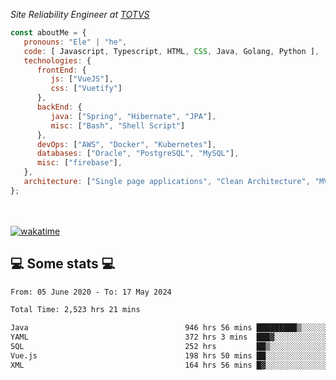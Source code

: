 <p><em>Site Reliability Engineer at <a href="https://www.totvs.com/">TOTVS</a></br>
</em></p>


```javascript
const aboutMe = {
   pronouns: "Ele" | "he",
   code: [ Javascript, Typescript, HTML, CSS, Java, Golang, Python ],
   technologies: {
      frontEnd: {
         js: ["VueJS"],
         css: ["Vuetify"]
      },
      backEnd: {
         java: ["Spring", "Hibernate", "JPA"],
         misc: ["Bash", "Shell Script"]
      },
      devOps: ["AWS", "Docker", "Kubernetes"],
      databases: ["Oracle", "PostgreSQL", "MySQL"],
      misc: ["firebase"],
   },
   architecture: ["Single page applications", "Clean Architecture", "MVC", "Microservices"],
};
```
</br></br>
[![wakatime](https://wakatime.com/badge/user/a3a8ed06-d304-4d6b-bc86-4adc418cdea7.svg)](https://wakatime.com/@a3a8ed06-d304-4d6b-bc86-4adc418cdea7)
<h2>💻 Some stats 💻</h2>

<!--START_SECTION:waka-->

```txt
From: 05 June 2020 - To: 17 May 2024

Total Time: 2,523 hrs 21 mins

Java                                   946 hrs 56 mins █████████▒░░░░░░░░░░░░░░░   37.53 %
YAML                                   372 hrs 3 mins  ███▓░░░░░░░░░░░░░░░░░░░░░   14.74 %
SQL                                    252 hrs         ██▒░░░░░░░░░░░░░░░░░░░░░░   09.99 %
Vue.js                                 198 hrs 50 mins ██░░░░░░░░░░░░░░░░░░░░░░░   07.88 %
XML                                    164 hrs 56 mins █▓░░░░░░░░░░░░░░░░░░░░░░░   06.54 %
```

<!--END_SECTION:waka-->
